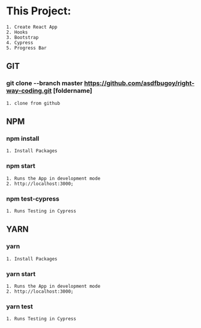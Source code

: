 # This Project:
    1. Create React App
    2. Hooks
    3. Bootstrap
    4. Cypress
    5. Progress Bar

## GIT

### git clone --branch master https://github.com/asdfbugoy/right-way-coding.git [foldername]

    1. clone from github

## NPM

### npm install

    1. Install Packages

### npm start

    1. Runs the App in development mode
    2. http://localhost:3000;

### npm test-cypress

    1. Runs Testing in Cypress

## YARN

### yarn

    1. Install Packages

### yarn start

    1. Runs the App in development mode
    2. http://localhost:3000;

### yarn test

    1. Runs Testing in Cypress
